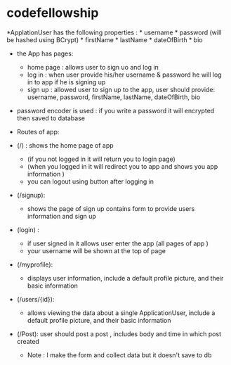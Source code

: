 
# codefellowship

*ApplationUser has the following properties : 
    * username
    * password (will be hashed using BCrypt)
    * firstName
    * lastName
    * dateOfBirth
    * bio

* the App has pages: 
  * home page : allows user to sign uo and log in 
  * log in  : when user provide his/her username & password he will log in to app if he is signing up
  * sign up : allowed user to sign up to the app, user should provide: username, password, firstName, lastName, dateOfBirth, bio

* password encoder is used : if you write a password it will encrypted then saved to database 


* Routes of app: 
* (/) : shows the home page of app 
  * (if you not logged in it will return you to login page)
  * (when you logged in it will redirect you to app and shows you app information )
  * you can logout using button after logging in 
  
* (/signup): 
  * shows the page of sign up contains form to provide users information and sign up

* (login) : 
  * if user signed in it allows user enter the app (all pages of app )
  * your username will be shown at the top of page 


* (/myprofile):
  * displays user information, include a default profile picture, and their basic information 

* (/users/{id}): 
  * allows viewing the data about a single ApplicationUser, include a default profile picture, and their basic information

* (/Post): user should post a post , includes body and time in which post created 
  * Note : I make the form and collect data but it doesn't save to db 

   

